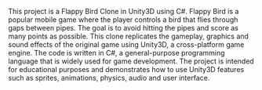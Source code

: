This project is a Flappy Bird Clone in Unity3D using C#. Flappy Bird is a popular mobile game where the player controls a bird that flies through gaps between pipes. The goal is to avoid hitting the pipes and score as many points as possible. This clone replicates the gameplay, graphics and sound effects of the original game using Unity3D, a cross-platform game engine. The code is written in C#, a general-purpose programming language that is widely used for game development. The project is intended for educational purposes and demonstrates how to use Unity3D features such as sprites, animations, physics, audio and user interface.

